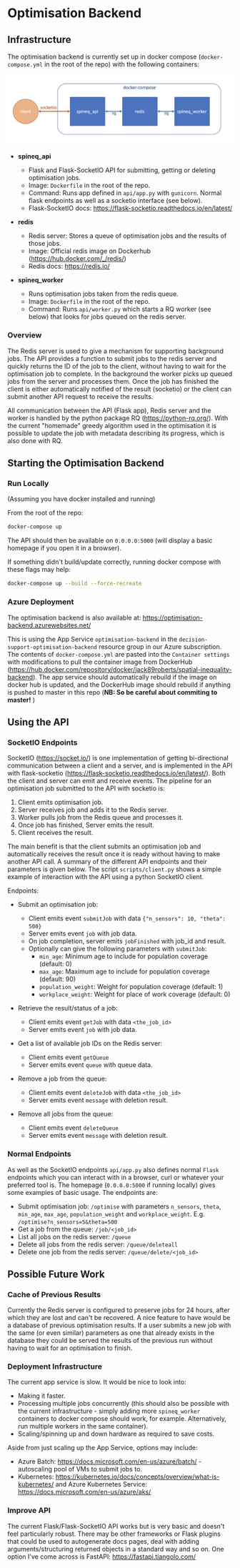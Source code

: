 # Optimisation Backend

## Infrastructure

The optimisation backend is currently set up in docker compose (`docker-compose.yml` in the root of the repo) with the following containers:

![](container_diagram.png)

- **spineq_api**
  - Flask and Flask-SocketIO API for submitting, getting or deleting optimisation jobs.
  - Image: `Dockerfile` in the root of the repo.
  - Command: Runs app defined in `api/app.py` with `gunicorn`. Normal flask endpoints as well as a socketio interface (see below).
  - Flask-SocketIO docs: https://flask-socketio.readthedocs.io/en/latest/

- **redis**
  - Redis server: Stores a queue of optimisation jobs and the results of those jobs.
  - Image: Official redis image on Dockerhub (https://hub.docker.com/_/redis/)
  - Redis docs: https://redis.io/

- **spineq_worker**
  - Runs optimisation jobs taken from the redis queue.
  - Image: `Dockerfile` in the root of the repo.
  - Command: Runs `api/worker.py` which starts a RQ worker (see below) that looks for jobs queued on the redis server.


### Overview

The Redis server is used to give a mechanism for supporting background jobs. The API provides a function to submit jobs to the redis server and quickly returns the ID of the job to the client, without having to wait for the optimisation job to complete. In the background the worker picks up queued jobs from the server and processes them. Once the job has finished the client is either automatically notified of the result (socketio) or the client can submit another API request to receive the results.

All communication between the API (Flask app), Redis server and the worker is handled by the python package RQ (https://python-rq.org/). With the current "homemade" greedy algorithm used in the optimisation it is possible to update the job with metadata describing its progress, which is also done with RQ.



## Starting the Optimisation Backend

### Run Locally

(Assuming you have docker installed and running)

From the root of the repo:

```bash
docker-compose up
```

The API should then be available on `0.0.0.0:5000` (will display a basic homepage if you open it in a browser).

If something didn't build/update correctly, running docker compose with these flags may help:
```bash
docker-compose up --build --force-recreate
```

### Azure Deployment

The optimisation backend is also available at:
https://optimisation-backend.azurewebsites.net/

This is using the App Service `optimisation-backend` in the `decision-support-optimisation-backend` resource group in our Azure subscription. The contents of `docker-compose.yml` are pasted into the `Container settings` with modifications to pull the container image from DockerHub (https://hub.docker.com/repository/docker/jack89roberts/spatial-inequality-backend). The app service should automatically rebuild if the image on docker hub is updated, and the DockerHub image should rebuild if anything is pushed to master in this repo (**NB: So be careful about commiting to master!** )


## Using the API

### SocketIO Endpoints

SocketIO (https://socket.io/) is one implementation of getting bi-directional communication between a client and a server, and is implemented in the API with flask-socketio (https://flask-socketio.readthedocs.io/en/latest/). Both the client and server can emit and receive events. The pipeline for an optimisation job submitted to the API with socketio is:

1) Client emits optimisation job.
2) Server receives job and adds it to the Redis server.
3) Worker pulls job from the Redis queue and processes it.
4) Once job has finished, Server emits the result.
5) Client receives the result.

The main benefit is that the client submits an optimisation job and automatically receives the result once it is ready without having to make another API call. A summary of the different API endpoints and their parameters is given below. The script `scripts/client.py` shows a simple example of interaction with the API using a python SocketIO client.

Endpoints:
* Submit an optimisation job:
  - Client emits event `submitJob` with data `{"n_sensors": 10, "theta": 500}`
  - Server emits event `job` with job data.
  - On job completion, server emits `jobFinished` with job_id and result.
  - Optionally can give the following parameters with `submitJob`:
    - `min_age`: Minimum age to include for population coverage (default: 0)
    - `max_age`: Maximum age to include for population coverage (default: 90)
    - `population_weight`: Weight for population coverage (default: 1)
    - `workplace_weight`: Weight for place of work coverage (default: 0)
  
* Retrieve the result/status of a job:
  - Client emits event `getJob` with data `<the_job_id>`
  - Server emits event `job` with job data.

* Get a list of available job IDs on the Redis server:
  - Client emits event `getQueue`
  - Server emits event `queue` with queue data.
  
* Remove a job from the queue:
  - Client emits event `deleteJob` with data `<the_job_id>`
  - Server emits event `message` with deletion result.
  
* Remove all jobs from the queue:
  - Client emits event `deleteQueue`
  - Server emits event `message` with deletion result.

### Normal Endpoints

As well as the SocketIO endpoints `api/app.py` also defines normal `Flask` endpoints which you can interact with in a browser, curl or whatever your preferred tool is. The homepage (`0.0.0.0:5000` if running locally) gives some examples of basic usage. The endpoints are:

- Submit optimisation job: `/optimise` with parameters `n_sensors`, `theta`, `min_age`, `max_age`, `population_weight` and `workplace_weight`. E.g. `/optimise?n_sensors=5&theta=500`
- Get a job from the queue: `/job/<job_id>`
- List all jobs on the redis server: `/queue`
- Delete all jobs from the redis server: `/queue/deleteall`
- Delete one job from the redis server: `/queue/delete/<job_id>`


## Possible Future Work

### Cache of Previous Results

Currently the Redis server is configured to preserve jobs for 24 hours, after which they are lost and can't be recovered. A nice feature to have would be a database of previous optimisation results. If a user submits a new job with the same (or even similar) parameters as one that already exists in the database they could be served the results of the previous run without having to wait for an optimisation to finish.

### Deployment Infrastructure

The current app service is slow. It would be nice to look into:
- Making it faster.
- Processing multiple jobs concurrently (this should also be possible with the current infrastructure - simply adding more `spineq_worker` containers to docker compose should work, for example. Alternatively, run multiple workers in the same container).
- Scaling/spinning up and down hardware as required to save costs.

Aside from just scaling up the App Service, options may include:
- Azure Batch: https://docs.microsoft.com/en-us/azure/batch/ - autoscaling pool of VMs to submit jobs to.
- Kubernetes: https://kubernetes.io/docs/concepts/overview/what-is-kubernetes/ and Azure Kubernetes Service: https://docs.microsoft.com/en-us/azure/aks/

### Improve API

The current Flask/Flask-SocketIO API works but is very basic and doesn't feel particularly robust. There may be other frameworks or Flask plugins that could be used to autogenerate docs pages, deal with adding arguments/structuring returned objects in a standard way and so on. One option I've come across is FastAPI: https://fastapi.tiangolo.com/